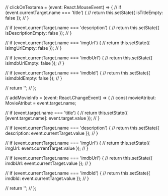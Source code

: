 // clickOnTextarea = (event: React.MouseEvent<HTMLTextAreaElement>) => {
//   if (event.currentTarget.name === 'title') {
//     return this.setState({ isTitleEmpty: false });
//   }

//   if (event.currentTarget.name === 'description') {
//     return this.setState({ isDescriptionEmpty: false });
//   }

//   if (event.currentTarget.name === 'imgUrl') {
//     return this.setState({ isimgUrlEmpty: false });
//   }

//   if (event.currentTarget.name === 'imdbUrl') {
//     return this.setState({ isimdbUrlEmpty: false });
//   }

//   if (event.currentTarget.name === 'imdbId') {
//     return this.setState({ isimdbIdEmpty: false });
//   }

//   return '';
// };

// addMovieInfo = (event: React.ChangeEvent<HTMLTextAreaElement>) => {
//   const movieAtribut: MovieAtribut = event.target.name;

//   if (event.target.name === 'title') {
//     return this.setState({ [event.target.name]: event.target.value });
//   }

//   if (event.currentTarget.name === 'description') {
//     return this.setState({ description: event.currentTarget.value });
//   }

//   if (event.currentTarget.name === 'imgUrl') {
//     return this.setState({ imgUrl: event.currentTarget.value });
//   }

//   if (event.currentTarget.name === 'imdbUrl') {
//     return this.setState({ imdbUrl: event.currentTarget.value });
//   }

//   if (event.currentTarget.name === 'imdbId') {
//     return this.setState({ imdbId: event.currentTarget.value });
//   }

//   return '';
// };
